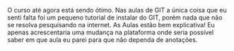 O curso até agora está sendo ótimo. Nas aulas de GIT a única coisa que eu senti falta foi um pequeno tutorial de instalar do GIT, porém nada que não se resolva pesquisando na internet. As Aulas estão bem explicativa! 
Eu apenas acrescentaria uma mudança na plataforma onde seria possível saber em que aula eu parei para que não dependa de anotações. 